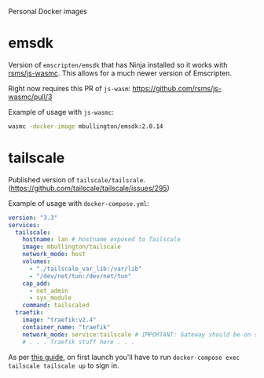 Personal Docker images

# emsdk

Version of `emscripten/emsdk` that has Ninja installed so it works with [rsms/js-wasmc](https://github.com/rsms/js-wasmc). This allows for a much newer version of Emscripten.

Right now requires this PR of `js-wasm`: https://github.com/rsms/js-wasmc/pull/3

Example of usage with `js-wasmc`:

```sh
wasmc -docker-image mbullington/emsdk:2.0.14
```

# tailscale

Published version of `tailscale/tailscale`. (https://github.com/tailscale/tailscale/issues/295)

Example of usage with `docker-compose.yml`:

```yaml
version: "3.3"
services:
  tailscale:
    hostname: lan # hostname exposed to Tailscale
    image: mbullington/tailscale
    network_mode: host
    volumes:
      - "./tailscale_var_lib:/var/lib"
      - "/dev/net/tun:/dev/net/tun"
    cap_add:
      - net_admin
      - sys_module
    command: tailscaled
  traefik:
    image: "traefik:v2.4"
    container_name: "traefik"
    network_mode: service:tailscale # IMPORTANT: Gateway should be on same network as tailscale.
    # . . . Traefik stuff here . . .
```

As per [this guide](https://rnorth.org/tailscale-docker/), on first launch you'll have to run `docker-compose exec tailscale tailscale up` to sign in.

